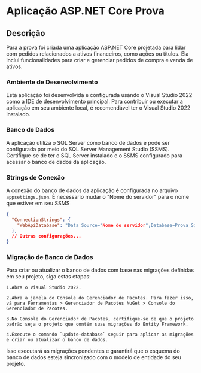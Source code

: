 # Aplicação ASP.NET Core Prova


## Descrição

Para a prova foi criada uma aplicação ASP.NET Core projetada para lidar com pedidos relacionados a ativos financeiros, como ações ou títulos. Ela inclui funcionalidades para criar e gerenciar pedidos de compra e venda de ativos.

### Ambiente de Desenvolvimento

Esta aplicação foi desenvolvida e configurada usando o Visual Studio 2022 como a IDE de desenvolvimento principal. Para contribuir ou executar a aplicação em seu ambiente local, é recomendável ter o Visual Studio 2022 instalado.

### Banco de Dados

A aplicação utiliza o SQL Server como banco de dados e pode ser configurada por meio do SQL Server Management Studio (SSMS). Certifique-se de ter o SQL Server instalado e o SSMS configurado para acessar o banco de dados da aplicação.

### Strings de Conexão

A conexão do banco de dados da aplicação é configurada no arquivo `appsettings.json`. É necessario mudar o "Nome do servidor" para o nome que estiver em seu SSMS

```json
{
  "ConnectionStrings": {
    "WebApiDatabase": "Data Source="Nome do servidor";Database=Prova_Simples;Trusted_Connection=True;TrustServerCertificate=True"
  },
  // Outras configurações...
}
```

### Migração de Banco de Dados

Para criar ou atualizar o banco de dados com base nas migrações definidas em seu projeto, siga estas etapas:

    1.Abra o Visual Studio 2022.

    2.Abra a janela do Console do Gerenciador de Pacotes. Para fazer isso, vá para Ferramentas > Gerenciador de Pacotes NuGet > Console do Gerenciador de Pacotes.

    3.No Console do Gerenciador de Pacotes, certifique-se de que o projeto padrão seja o projeto que contém suas migrações do Entity Framework.

    4.Execute o comando `update-database` seguir para aplicar as migrações e criar ou atualizar o banco de dados.

Isso executará as migrações pendentes e garantirá que o esquema do banco de dados esteja sincronizado com o modelo de entidade do seu projeto.